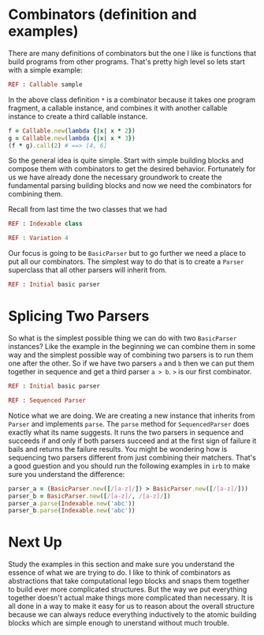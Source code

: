 # Combinators (definition and examples)
There are many definitions of combinators but the one I like is functions that build programs from other programs. That's pretty high level so lets start with a simple example:
```ruby
REF : Callable sample
```

In the above class definition `*` is a combinator because it takes one program fragment, a callable instance, and combines it with another callable instance to create a third callable instance.
```ruby
f = Callable.new(lambda {|x| x * 2})
g = Callable.new(lambda {|x| x * 3})
(f * g).call(2) # ==> [4, 6]
```

So the general idea is quite simple. Start with simple building blocks and compose them with combinators to get the desired behavior. Fortunately for us we have already done the necessary groundwork to create the fundamental parsing building blocks and now we need the combinators for combining them.

Recall from last time the two classes that we had
```ruby
REF : Indexable class

REF : Variation 4
```

Our focus is going to be `BasicParser` but to go further we need a place to put all our combinators. The simplest way to do that is to create a `Parser` superclass that all other parsers will inherit from.
```ruby
REF : Initial basic parser
```

# Splicing Two Parsers
So what is the simplest possible thing we can do with two `BasicParser` instances? Like the example in the beginning we can combine them in some way and the simplest possible way of combining two parsers is to run them one after the other. So if we have two parsers `a` and `b` then we can put them together in sequence and get a third parser `a > b`. `>` is our first combinator.
```ruby
REF : Initial basic parser

REF : Sequenced Parser
```

Notice what we are doing. We are creating a new instance that inherits from `Parser` and implements `parse`. The `parse` method for `SequencedParser` does exactly what its name suggests. It runs the two parsers in sequence and succeeds if and only if both parsers succeed and at the first sign of failure it bails and returns the failure results. You might be wondering how is sequencing two parsers different from just combining their matchers. That's a good guestion and you should run the following examples in `irb` to make sure you understand the difference:
```ruby
parser_a = (BasicParser.new([/[a-z]/]) > BasicParser.new([/[a-z]/]))
parser_b = BasicParser.new([/[a-z]/, /[a-z]/])
parser_a.parse(Indexable.new('abc'))
parser_b.parse(Indexable.new('abc'))
```

# Next Up
Study the examples in this section and make sure you understand the essence of what we are trying to do. I like to think of combinators as abstractions that take computational lego blocks and snaps them together to build ever more complicated structures. But the way we put everything together doesn't actual make things more complicated than necessary. It is all done in a way to make it easy for us to reason about the overall structure because we can always reduce everything inductively to the atomic building blocks which are simple enough to unerstand without much trouble.
